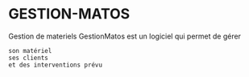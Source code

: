 # GESTION-MATOS
 Gestion de materiels
 GestionMatos est un logiciel qui permet de gérer 

    son matériel
    ses clients
    et des interventions prévu
